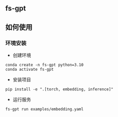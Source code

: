 ## fs-gpt

## 如何使用

### 环境安装

- 创建环境
```
conda create -n fs-gpt python=3.10
conda activate fs-gpt
```

- 安装项目
```
pip install -e ".[torch, embedding, inference]"
```

- 运行服务
```
fs-gpt run examples/embedding.yaml
```
